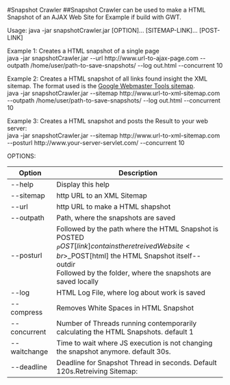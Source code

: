 #Snapshot Crawler
##Snapshot Crawler can be used to make a HTML Snapshot of an AJAX Web Site for Example if build with GWT.

Usage: java -jar snapshotCrawler.jar [OPTION]... [SITEMAP-LINK]... [POST-LINK]

Example 1: Creates a HTML snapshot of a single page<br>
java -jar snapshotCrawler.jar --url http://www\.url-to-ajax-page.com --outpath /home/user/path-to-save-snapshots/ --log out.html --concurrent 10

Example 2: Creates a HTML snapshot of all links found insight the XML sitemap. The format used is the <a href="https://support.google.com/webmasters/answer/183668?hl=en">Google Webmaster Tools sitemap</a>.<br>
java -jar snapshotCrawler.jar --sitemap http://www\.url-to-xml-sitemap.com --outpath /home/user/path-to-save-snapshots/ --log out.html --concurrent 10

Example 3: Creates a HTML snapshot and posts the Result to your web server:<br>
java -jar snapshotCrawler.jar --sitemap http://www\.url-to-xml-sitemap.com --posturl http://www\.your-server-servlet.com/ --concurrent 10



OPTIONS:

| Option               | Description  |
| ---------------------|--------------|
| --help               | Display this help  |
| --sitemap            | http URL to an XML Sitemap  |
| --url                | http URL to make a HTML shapshot  |
| --outpath            | Path, where the snapshots are saved |
| --posturl            | Followed by the path where the HTML Snapshot is POSTED<br>$_POST[link] contains the retreived Website<br>$_POST[html] the HTML Snapshot itself--outdir<br>Followed by the folder, where the snapshots are saved locally |
| --log                | HTML Log File, where log about work is saved  |
| --compress           | Removes White Spaces in HTML Snapshot  |
| --concurrent         | Number of Threads running contemporarily calculating the HTML Snapshots. default 1 |
| --waitchange         | Time to wait where JS execution is not changing the snapshot anymore. default 30s.  |
| --deadline           | Deadline for Snapshot Thread in seconds. Default 120s.Retreiving Sitemap:   |

